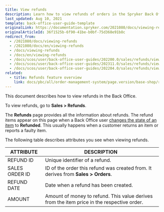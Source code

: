 ```yaml
---
title: View refunds
description: Learn how to view refunds of orders in the Spryker Back Office for your Spryker projects.
last_updated: Aug 10, 2021
template: back-office-user-guide-template
originalLink: https://documentation.spryker.com/2021080/docs/viewing-refunds
originalArticleId: 36f1525b-6f90-41be-b0bf-75d368e91b8c
redirect_from:
  - /2021080/docs/viewing-refunds
  - /2021080/docs/en/viewing-refunds
  - /docs/viewing-refunds
  - /docs/en/viewing-refunds
  - /docs/scos/user/back-office-user-guides/202200.0/sales/refunds/viewing-refunds.html
  - /docs/scos/user/back-office-user-guides/202311.0/sales/refunds/viewing-refunds.html
  - /docs/scos/user/back-office-user-guides/202204.0/sales/refunds/viewing-refunds.html
related:
  - title: Refunds feature overview
    link: docs/pbc/all/order-management-system/page.version/base-shop/refunds-feature-overview.html
---
```


This document describes how to view refunds in the Back Office.

To view refunds, go to **Sales&nbsp;<span aria-label="and then">></span> Refunds**.

The **Refunds** page provides all the information about refunds. The refund items appear on this page when a Back Office user [changes the state of an item](/docs/pbc/all/order-management-system/{{page.version}}/base-shop/manage-in-the-back-office/orders/change-the-state-of-order-items.html) to **Refunded**. This usually happens when a customer returns an item or reports a faulty item.


The following table describes attributes you see when viewing refunds.

| ATTRIBUTE | DESCRIPTION  |
| --- | --- |
| REFUND ID | Unique identifier of a refund. |
| SALES ORDER ID | ID of the order this refund was created from. It derives from **Sales&nbsp;<span aria-label="and then">></span> Orders**. |
| REFUND DATE | Date when a refund has been created.|
| AMOUNT | Amount of money to refund. This value derives from the item price in the respective order.|
